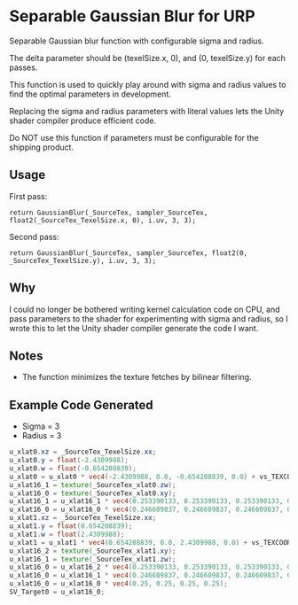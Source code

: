 Separable Gaussian Blur for URP
===

Separable Gaussian blur function with configurable sigma and radius.

The delta parameter should be (texelSize.x, 0), and (0, texelSize.y) for each passes.

This function is used to quickly play around with sigma and radius values to find the optimal parameters in development.

Replacing the sigma and radius parameters with literal values lets the Unity shader compiler produce efficient code.

Do NOT use this function if parameters must be configurable for the shipping product.

Usage
---

First pass:
```hlsl
return GaussianBlur(_SourceTex, sampler_SourceTex, float2(_SourceTex_TexelSize.x, 0), i.uv, 3, 3);
```

Second pass:
```hlsl
return GaussianBlur(_SourceTex, sampler_SourceTex, float2(0, _SourceTex_TexelSize.y), i.uv, 3, 3);
```

Why
---
I could no longer be bothered writing kernel calculation code on CPU, and pass parameters to the shader for experimenting with sigma and radius, so I wrote this to  let the Unity shader compiler generate the code I want.

Notes
---
- The function minimizes the texture fetches by bilinear filtering.

Example Code Generated
---
- Sigma = 3
- Radius = 3

```glsl
u_xlat0.xz = _SourceTex_TexelSize.xx;
u_xlat0.y = float(-2.4309988);
u_xlat0.w = float(-0.654208839);
u_xlat0 = u_xlat0 * vec4(-2.4309988, 0.0, -0.654208839, 0.0) + vs_TEXCOORD0.xyxy;
u_xlat16_1 = texture(_SourceTex_xlat0.zw);
u_xlat16_0 = texture(_SourceTex_xlat0.xy);
u_xlat16_1 = u_xlat16_1 * vec4(0.253390133, 0.253390133, 0.253390133, 0.253390133);
u_xlat16_0 = u_xlat16_0 * vec4(0.246609837, 0.246609837, 0.246609837, 0.246609837) + u_xlat16_1;
u_xlat1.xz = _SourceTex_TexelSize.xx;
u_xlat1.y = float(0.654208839);
u_xlat1.w = float(2.4309988);
u_xlat1 = u_xlat1 * vec4(0.654208839, 0.0, 2.4309988, 0.0) + vs_TEXCOORD0.xyxy;
u_xlat16_2 = texture(_SourceTex_xlat1.xy);
u_xlat16_1 = texture(_SourceTex_xlat1.zw);
u_xlat16_0 = u_xlat16_2 * vec4(0.253390133, 0.253390133, 0.253390133, 0.253390133) + u_xlat16_0;
u_xlat16_0 = u_xlat16_1 * vec4(0.246609837, 0.246609837, 0.246609837, 0.246609837) + u_xlat16_0;
u_xlat16_0 = u_xlat16_0 * vec4(0.25, 0.25, 0.25, 0.25);
SV_Target0 = u_xlat16_0;
```
